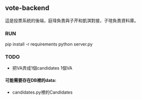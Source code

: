## vote-backend
這是投票系統的後端，庭瑋負責與子芹和凱淇對接，子瑄負責資料庫。

### RUN
pip install -r requirements
python server.py


### TODO
- 把VA弄成1個candidates 1個VA


#### 可能需要存在DB裡的data: 
- candidates.py裡的Candidates